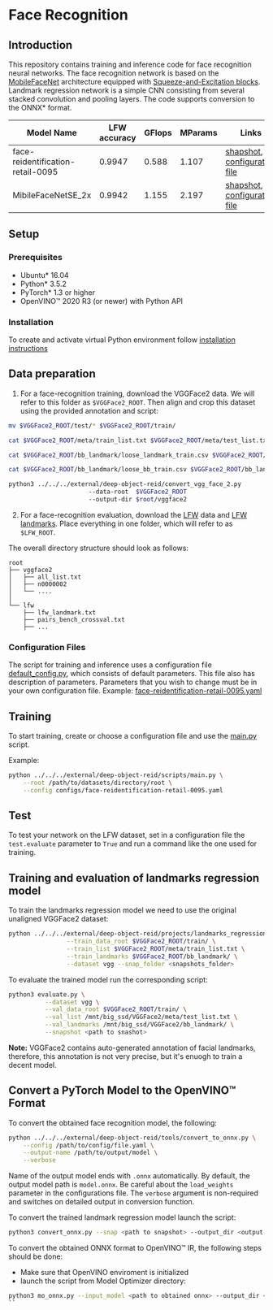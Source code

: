 # Face Recognition

## Introduction
This repository contains training and inference code for face recognition neural networks. The face recognition network is based on the [MobileFaceNet](https://arxiv.org/abs/1804.07573) architecture equipped with [Squeeze-and-Excitation blocks](https://arxiv.org/abs/1709.01507). Landmark regression network is a simple CNN consisting from several stacked convolution and pooling layers. The code supports conversion to the ONNX\* format.

| Model Name | LFW accuracy | GFlops | MParams | Links |
| ---        | ---          | ---    | ---     | ---   |
| face-reidentification-retail-0095 | 0.9947 | 0.588 | 1.107 | [shapshot](https://download.01.org/opencv/openvino_training_extensions/models/face_recognition/Mobilenet_se_focal_121000.pt), [configuration file](configs/face-reidentification-retail-0095.yaml) |
| MibileFaceNetSE_2x | 0.9942 | 1.155 | 2.197 | [shapshot](https://download.01.org/opencv/openvino_training_extensions/models/face_recognition/Mobilenet_2x_se_121000.pt), [configuration file](configs/mobile_face_net_se_2x_vgg2.yaml) |

## Setup

### Prerequisites

* Ubuntu\* 16.04
* Python\* 3.5.2
* PyTorch\* 1.3 or higher
* OpenVINO™ 2020 R3 (or newer) with Python API

### Installation

To create and activate virtual Python environment follow [installation instructions](../README.md)


## Data preparation

1. For a face-recognition training, download the VGGFace2 data. We will refer to this folder as `$VGGFace2_ROOT`. Then align and crop this dataset using the provided annotation and script:
```bash
mv $VGGFace2_ROOT/test/* $VGGFace2_ROOT/train/

cat $VGGFace2_ROOT/meta/train_list.txt $VGGFace2_ROOT/meta/test_list.txt >> $VGGFace2_ROOT/meta/all_list.txt

cat $VGGFace2_ROOT/bb_landmark/loose_landmark_train.csv $VGGFace2_ROOT/bb_landmark/loose_landmark_test.csv >> $VGGFace2_ROOT/bb_landmark/loose_landmark_all.csv

cat $VGGFace2_ROOT/bb_landmark/loose_bb_train.csv $VGGFace2_ROOT/bb_landmark/loose_bb_test.csv >> $VGGFace2_ROOT/bb_landmark/loose_bb_all.csv

python3 ../../../external/deep-object-reid/convert_vgg_face_2.py
                      --data-root  $VGGFace2_ROOT
                      --output-dir $root/vggface2
```

2. For a face-recognition evaluation, download the [LFW](http://vis-www.cs.umass.edu/lfw/) data and [LFW landmarks](https://github.com/clcarwin/sphereface_pytorch/blob/master/data/lfw_landmark.txt).  Place everything in one folder, which will refer to as `$LFW_ROOT`.

The overall directory structure should look as follows:

```
root
├── vggface2
│   ├── all_list.txt
│   ├── n0000002
│   └── ....
│
└── lfw
    ├── lfw_landmark.txt
    ├── pairs_bench_crossval.txt
    ├── ...
```

### Configuration Files

The script for training and inference uses a configuration file
[default_config.py](https://github.com/opencv/deep-object-reid/tree/ote/scripts/default_config.py), which consists of default parameters.
This file also has description of parameters.
Parameters that you wish to change must be in your own configuration file.
Example: [face-reidentification-retail-0095.yaml](configs/face-reidentification-retail-0095.yaml)

## Training

To start training, create or choose a configuration file and use the [main.py](https://github.com/opencv/deep-object-reid/tree/ote/scripts/main.py) script.

Example:

```bash
python ../../../external/deep-object-reid/scripts/main.py \
    --root /path/to/datasets/directory/root \
    --config configs/face-reidentification-retail-0095.yaml
```

## Test
To test your network on the LFW dataset, set in a configuration file the `test.evaluate` parameter to `True`
and run a command like the one used for training.

## Training and evaluation of landmarks regression model

To train the landmarks regression model we need to use the original
unaligned VGGFace2 dataset:

```bash
python ../../../external/deep-object-reid/projects/landmarks_regression/train.py \
                --train_data_root $VGGFace2_ROOT/train/ \
                --train_list $VGGFace2_ROOT/meta/train_list.txt \
                --train_landmarks $VGGFace2_ROOT/bb_landmark/ \
                --dataset vgg --snap_folder <snapshots_folder>
```

To evaluate the trained model run the corresponding script:
```bash
python3 evaluate.py \
          --dataset vgg \
          --val_data_root $VGGFace2_ROOT/train/ \
          --val_list /mnt/big_ssd/VGGFace2/meta/test_list.txt \
          --val_landmarks /mnt/big_ssd/VGGFace2/bb_landmark/ \
          --snapshot <path to snashot>
```

**Note:** VGGFace2 contains auto-generated annotation of facial landmarks, therefore, this annotation is not very precise, but it's enuogh to train a decent model.

## Convert a PyTorch Model to the OpenVINO™ Format

To convert the obtained face recognition model, the following:

```bash
python ../../../external/deep-object-reid/tools/convert_to_onnx.py \
    --config /path/to/config/file.yaml \
    --output-name /path/to/output/model \
    --verbose
```

Name of the output model ends with `.onnx` automatically.
By default, the output model path is `model.onnx`. Be careful about the `load_weights` parameter
 in the configurations file. The `verbose` argument is non-required and switches on detailed output in conversion function.

To convert the trained landmark regression model launch the script:

```bash
python3 convert_onnx.py --snap <path to snapshot> --output_dir <output directory>
```
To convert the obtained ONNX format to OpenVINO™ IR, the following steps should be done:
* Make sure that OpenVINO enviroment is initialized
* launch the script from Model Optimizer directory:
```bash
python3 mo_onnx.py --input_model <path to obtained onnx> --output_dir <path to output dir> --reverse_input_channels --input_shape [1,3,128,128] --scale 255
``
